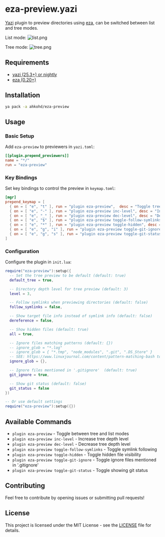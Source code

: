 # eza-preview.yazi

[Yazi](https://github.com/sxyazi/yazi) plugin to preview directories using [eza](https://github.com/eza-community/eza), can be switched between list and tree modes.

List mode:
![list.png](list.png)

Tree mode:
![tree.png](tree.png)

## Requirements

- [yazi (25.3+) or nightly](https://github.com/sxyazi/yazi)
- [eza (0.20+)](https://github.com/eza-community/eza)

## Installation

```sh
ya pack -a ahkohd/eza-preview
```

## Usage

### Basic Setup

Add `eza-preview` to previewers in `yazi.toml`:

```toml
[[plugin.prepend_previewers]]
name = "*/"
run = "eza-preview"
```

### Key Bindings

Set key bindings to control the preview in `keymap.toml`:

```toml
[mgr]
prepend_keymap = [
  { on = [ "e", "t" ], run = "plugin eza-preview",  desc = "Toggle tree/list dir preview" },
  { on = [ "e", "-" ], run = "plugin eza-preview inc-level", desc = "Increment tree level" },
  { on = [ "e", "_" ], run = "plugin eza-preview dec-level", desc = "Decrement tree level" },
  { on = [ "e", "$" ], run = "plugin eza-preview toggle-follow-symlinks", desc = "Toggle tree follow symlinks" },
  { on = [ "e", "*" ], run = "plugin eza-preview toggle-hidden", desc = "Toggle hidden files" },
  { on = [ "e", "g", "i" ], run = "plugin eza-preview toggle-git-ignore", desc = "Toggle .gitignore files" },
  { on = [ "e", "g", "s" ], run = "plugin eza-preview toggle-git-status", desc = "Toggle showing git status" },
]
```

### Configuration

Configure the plugin in `init.lua`:

```lua
require("eza-preview"):setup({
  -- Set the tree preview to be default (default: true)
  default_tree = true,

  -- Directory depth level for tree preview (default: 3)
  level = 3,

  -- Follow symlinks when previewing directories (default: false)
  follow_symlinks = false,

  -- Show target file info instead of symlink info (default: false)
  dereference = false,

  -- Show hidden files (default: true) 
  all = true,

  -- Ignore files matching patterns (default: {})
  -- ignore_glob = "*.log"
  -- ignore_glob = { "*.tmp", "node_modules", ".git", ".DS_Store" }
  -- SEE: https://www.linuxjournal.com/content/pattern-matching-bash to learn about glob patterns
  ignore_glob = {},

  -- Ignore files mentioned in '.gitignore'  (default: true)
  git_ignore = true,

  -- Show git status (default: false)
  git_status = false
})

-- Or use default settings
require("eza-preview"):setup({})
```

## Available Commands

- `plugin eza-preview` - Toggle between tree and list modes
- `plugin eza-preview inc-level` - Increase tree depth level
- `plugin eza-preview dec-level` - Decrease tree depth level  
- `plugin eza-preview toggle-follow-symlinks` - Toggle symlink following
- `plugin eza-preview toggle-hidden` - Toggle hidden file visibility
- `plugin eza-preview toggle-git-ignore` - Toggle ignore files mentioned in '.gitignore'
- `plugin eza-preview toggle-git-status` - Toggle showing git status

## Contributing

Feel free to contribute by opening issues or submitting pull requests!

## License

This project is licensed under the MIT License - see the [LICENSE](LICENSE) file for details.
